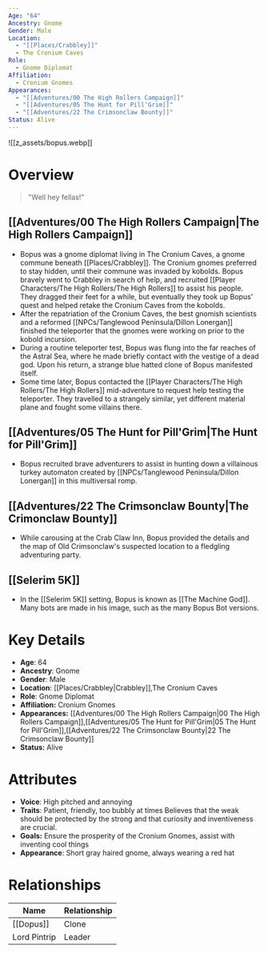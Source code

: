 ```yaml
---
Age: "64"
Ancestry: Gnome
Gender: Male
Location:
  - "[[Places/Crabbley]]"
  - The Cronium Caves
Role:
  - Gnome Diplomat
Affiliation:
  - Cronium Gnomes
Appearances:
  - "[[Adventures/00 The High Rollers Campaign]]"
  - "[[Adventures/05 The Hunt for Pill'Grim]]"
  - "[[Adventures/22 The Crimsonclaw Bounty]]"
Status: Alive
---
```

![[z_assets/bopus.webp]]

# Overview
> "Well hey fellas!" 

## [[Adventures/00 The High Rollers Campaign\|The High Rollers Campaign]]
- Bopus was a gnome diplomat living in The Cronium Caves, a gnome commune beneath [[Places/Crabbley]]. The Cronium gnomes preferred to stay hidden, until their commune was invaded by kobolds. Bopus bravely went to Crabbley in search of help, and recruited [[Player Characters/The High Rollers/The High Rollers]] to assist his people. They dragged their feet for a while, but eventually they took up Bopus' quest and helped retake the Cronium Caves from the kobolds.
- After the repatriation of the Cronium Caves, the best gnomish scientists and a reformed [[NPCs/Tanglewood Peninsula/Dillon Lonergan]] finished the teleporter that the gnomes were working on prior to the kobold incursion.
- During a routine teleporter test, Bopus was flung into the far reaches of the Astral Sea, where he made briefly contact with the vestige of a dead god. Upon his return, a strange blue hatted clone of Bopus manifested itself.
- Some time later, Bopus contacted the [[Player Characters/The High Rollers/The High Rollers]] mid-adventure to request help testing the teleporter. They travelled to a strangely similar, yet different material plane and fought some villains there.

## [[Adventures/05 The Hunt for Pill'Grim\|The Hunt for Pill'Grim]]
- Bopus recruited brave adventurers to assist in hunting down a villainous turkey automaton created by [[NPCs/Tanglewood Peninsula/Dillon Lonergan]] in this multiversal romp.

## [[Adventures/22 The Crimsonclaw Bounty\|The Crimonclaw Bounty]]
- While carousing at the Crab Claw Inn, Bopus provided the details and the map of Old Crimsonclaw's suspected location to a fledgling adventuring party.

## [[Selerim 5K]]
- In the [[Selerim 5K]] setting, Bopus is known as [[The Machine God]]. Many bots are made in his image, such as the many Bopus Bot versions.

# Key Details
- **Age**: 64
- **Ancestry**: Gnome
- **Gender**: Male
- **Location**: [[Places/Crabbley\|Crabbley]],The Cronium Caves
- **Role**: Gnome Diplomat
- **Affiliation:** Cronium Gnomes
- **Appearances:** [[Adventures/00 The High Rollers Campaign\|00 The High Rollers Campaign]],[[Adventures/05 The Hunt for Pill'Grim\|05 The Hunt for Pill'Grim]],[[Adventures/22 The Crimsonclaw Bounty\|22 The Crimsonclaw Bounty]]
- **Status:** Alive

# Attributes
- **Voice**: High pitched and annoying
- **Traits**: Patient, friendly, too bubbly at times Believes that the weak should be protected by the strong and that curiosity and inventiveness are crucial.
- **Goals:** Ensure the prosperity of the Cronium Gnomes, assist with inventing cool things
- **Appearance**: Short gray haired gnome, always wearing a red hat

# Relationships

| Name         | Relationship |
| ------------ | ------------ |
| [[Dopus]]    | Clone        |
| Lord Pintrip | Leader       |
